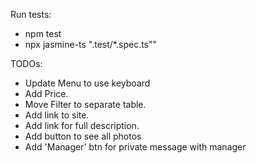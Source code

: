 Run tests:
 - npm test 
 - npx jasmine-ts \".test/*.spec.ts\""

TODOs: 
- Update Menu to use keyboard
- Add Price.
- Move Filter to separate table.
- Add link to site.
- Add link for full description.
- Add button to see all photos
- Add 'Manager' btn for private message with manager
